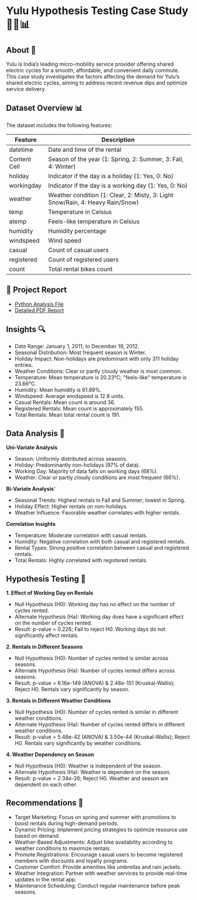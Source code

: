 # Yulu Hypothesis Testing Case Study 🚴‍♂️📊

## About 📖
Yulu is India’s leading micro-mobility service provider offering shared electric cycles for a smooth, affordable, and convenient daily commute. This case study investigates the factors affecting the demand for Yulu’s shared electric cycles, aiming to address recent revenue dips and optimize service delivery.

## Dataset Overview 📊
The dataset includes the following features:

| Feature  | Description |
| ------------- | ------------- |
| datetime  | Date and time of the rental  |
| Content Cell  | Season of the year (1: Spring, 2: Summer, 3: Fall, 4: Winter)  |
holiday | Indicator if the day is a holiday (1: Yes, 0: No) |
workingday | Indicator if the day is a working day (1: Yes, 0: No) |
weather | Weather condition (1: Clear, 2: Misty, 3: Light Snow/Rain, 4: Heavy Rain/Snow) |
temp | Temperature in Celsius |
atemp |Feels-like temperature in Celsius |
humidity | Humidity percentage |
windspeed | Wind speed |
casual | Count of casual users |
registered | Count of registered users |
count | Total rental bikes count |

## 📝 Project Report
- [Python Analysis File](https://github.com/sandeepvadela/Yulu-Hypothesis-Testing-Case-Study-/blob/main/Business_Case_Yulu_Hypothesis_Testing.ipynb)
- [Detailed PDF Report]()

 ## Insights 🔍
- Date Range: January 1, 2011, to December 19, 2012.
- Seasonal Distribution: Most frequent season is Winter.
- Holiday Impact: Non-holidays are predominant with only 311 holiday entries.
- Weather Conditions: Clear or partly cloudy weather is most common.
- Temperature: Mean temperature is 20.23°C; "feels-like" temperature is 23.66°C.
- Humidity: Mean humidity is 61.89%.
- Windspeed: Average windspeed is 12.8 units.
- Casual Rentals: Mean count is around 36.
- Registered Rentals: Mean count is approximately 155.
- Total Rentals: Mean total rental count is 191.

 ## Data Analysis 🧐
**Uni-Variate Analysis**

- Season: Uniformly distributed across seasons.
- Holiday: Predominantly non-holidays (97% of data).
- Working Day: Majority of data falls on working days (68%).
- Weather: Clear or partly cloudy conditions are most frequent (66%).

**Bi-Variate Analysis**'

- Seasonal Trends: Highest rentals in Fall and Summer; lowest in Spring.
- Holiday Effect: Higher rentals on non-holidays.
- Weather Influence: Favorable weather correlates with higher rentals.


**Correlation Insights**
- Temperature: Moderate correlation with casual rentals.
- Humidity: Negative correlation with both casual and registered rentals.
- Rental Types: Strong positive correlation between casual and registered rentals.
- Total Rentals: Highly correlated with registered rentals.

## Hypothesis Testing 🧪
**1. Effect of Working Day on Rentals**
- Null Hypothesis (H0): Working day has no effect on the number of cycles rented.
- Alternate Hypothesis (Ha): Working day does have a significant effect on the number of cycles rented.
- Result: p-value = 0.226; Fail to reject H0. Working days do not significantly affect rentals.

**2. Rentals in Different Seasons**
- Null Hypothesis (H0): Number of cycles rented is similar across seasons.
- Alternate Hypothesis (Ha): Number of cycles rented differs across seasons.
- Result: p-value = 6.16e-149 (ANOVA) & 2.48e-151 (Kruskal-Wallis); Reject H0. Rentals vary significantly by season.

**3. Rentals in Different Weather Conditions**
- Null Hypothesis (H0): Number of cycles rented is similar in different weather conditions.
- Alternate Hypothesis (Ha): Number of cycles rented differs in different weather conditions.
- Result: p-value = 5.48e-42 (ANOVA) & 3.50e-44 (Kruskal-Wallis); Reject H0. Rentals vary significantly by weather conditions.

**4. Weather Dependency on Season**
- Null Hypothesis (H0): Weather is independent of the season.
- Alternate Hypothesis (Ha): Weather is dependent on the season.
- Result: p-value = 2.34e-26; Reject H0. Weather and season are dependent on each other.

## Recommendations 🚀
- Target Marketing: Focus on spring and summer with promotions to boost rentals during high-demand periods.
- Dynamic Pricing: Implement pricing strategies to optimize resource use based on demand.
- Weather-Based Adjustments: Adjust bike availability according to weather conditions to maximize rentals.
- Promote Registrations: Encourage casual users to become registered members with discounts and loyalty programs.
- Customer Comfort: Provide amenities like umbrellas and rain jackets.
- Weather Integration: Partner with weather services to provide real-time updates in the rental app.
- Maintenance Scheduling: Conduct regular maintenance before peak seasons.
